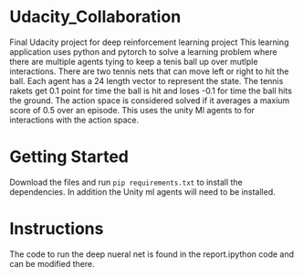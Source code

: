 # Udacity_Collaboration
Final Udacity project for deep reinforcement learning project
This learning application uses python and pytorch to solve a learning problem where there are multiple agents tying to keep a tenis ball up over mutlple interactions.
There are two tennis nets that can move left or right to hit the ball. Each agent has a 24 length vector to represent the state.
The tennis rakets get 0.1 point for time the ball is hit and loses -0.1 for time the ball hits the ground. The action space is considered solved if it averages a maxium score of 0.5 over an episode. 
This uses the unity Ml agents to for interactions with the action space.

# Getting Started 
Download the files and run ```pip requirements.txt``` to install the dependencies. In addition the Unity ml agents will need to be installed.

# Instructions 
The code to run the deep nueral net is found in the report.ipython code and can be modified there.
